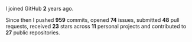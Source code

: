 I joined GitHub **2** years ago.

Since then I pushed **959** commits, opened **74** issues, submitted **48** pull requests, received **23** stars across **11** personal projects and contributed to **27** public repositories.
